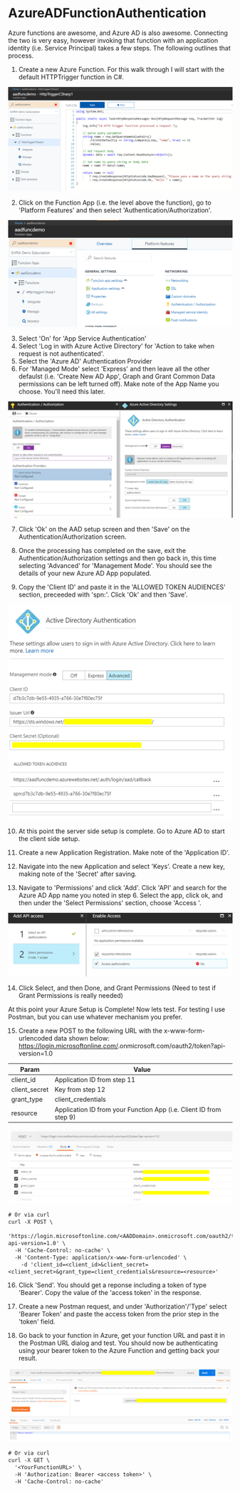 # AzureADFunctionAuthentication
Azure functions are awesome, and Azure AD is also awesome. Connecting the two is very easy, however invoking that function with an application identity (i.e. Service Principal) takes a few steps. The following outlines that process.

1) Create a new Azure Function. For this walk through I will start with the default HTTPTrigger function in C#.

![C# Http Function](https://github.com/swgriffith/AzureADFunctionAuthentication/raw/master/images/basicfunction.PNG)

2) Click on the Function App (i.e. the level above the function), go to 'Platform Features' and then select 'Authentication/Authorization'.

![Platform Features](https://github.com/swgriffith/AzureADFunctionAuthentication/raw/master/images/platformFeatures.PNG)

3) Select 'On' for 'App Service Authentication'
4) Select 'Log in with Azure Active Directory' for 'Action to take when request is not authenticated'.
5) Select the 'Azure AD' Authentication Provider
6) For 'Managed Mode' select 'Express' and then leave all the other defaulst (i.e. 'Create New AD App', Graph and Grant Common Data permissions can be left turned off). Make note of the App Name you choose. You'll need this later.

![AAD Setup](https://github.com/swgriffith/AzureADFunctionAuthentication/raw/master/images/AADSetup.PNG)

7) Click 'Ok' on the AAD setup screen and then 'Save' on the Authentication/Authorization screen.

8) Once the processing has completed on the save, exit the Authentication/Authorization settings and then go back in, this time selecting 'Advanced' for 'Management Mode'. You should see the details of your new Azure AD App populated.

9) Copy the 'Client ID' and paste it in the 'ALLOWED TOKEN AUDIENCES' section, preceeded with 'spn:'. Click 'Ok' and then 'Save'.

![AAD Setup](https://github.com/swgriffith/AzureADFunctionAuthentication/raw/master/images/AADAdvancedSetup.PNG)

10) At this point the server side setup is complete. Go to Azure AD to start the client side setup.

11) Create a new Application Registration. Make note of the 'Application ID'.

12) Navigate into the new Application and select 'Keys'. Create a new key, making note of the 'Secret' after saving.

13) Navigate to 'Permissions' and click 'Add'. Click 'API' and search for the Azure AD App name you noted in step 6. Select the app, click ok, and then under the 'Select Permissions' section, choose 'Access <AppName>'.

![AAD Setup](https://github.com/swgriffith/AzureADFunctionAuthentication/raw/master/images/AADGrantAppPermission.PNG)


14) Click Select, and then Done, and Grant Permissions (Need to test if Grant Permissions is really needed)

At this point your Azure Setup is Complete! Now lets test. For testing I use Postman, but you can use whatever mechanism you prefer.

15) Create a new POST to the following URL with the x-www-form-urlencoded data shown below:
https://login.microsoftonline.com/<YourDomain>.onmicrosoft.com/oauth2/token?api-version=1.0

|Param |Value|
|-|-|
|client_id|Application ID from step 11|
|client_secret|Key from step 12|
|grant_type|client_credentials|
|resource|Application ID from your Function App (i.e. Client ID from step 9)|

![Postman Get Token](https://github.com/swgriffith/AzureADFunctionAuthentication/raw/master/images/PostmanGetToken.PNG)


```
# Or via curl
curl -X POST \
  'https://login.microsoftonline.com/<AADDomain>.onmicrosoft.com/oauth2/token?api-version=1.0' \
  -H 'Cache-Control: no-cache' \
  -H 'Content-Type: application/x-www-form-urlencoded' \
    -d 'client_id=<client_id>&client_secret=<client_secret>&grant_type=client_credentials&resource=<resource>'
```

16) Click 'Send'. You should get a reponse including a token of type 'Bearer'. Copy the value of the 'access token' in the response.

17) Create a new Postman request, and under 'Authorization'/'Type' select 'Bearer Token' and paste the access token from the prior step in the 'token' field.

18) Go back to your function in Azure, get your function URL and past it in the Postman URL dialog and test. You should now be authenticating using your bearer token to the Azure Function and getting back your result.

![Postman Success](https://github.com/swgriffith/AzureADFunctionAuthentication/raw/master/images/finale.PNG)

```
# Or via curl
curl -X GET \
  '<YourFunctionURL>' \
  -H 'Authorization: Bearer <access token>' \
  -H 'Cache-Control: no-cache' 
```





